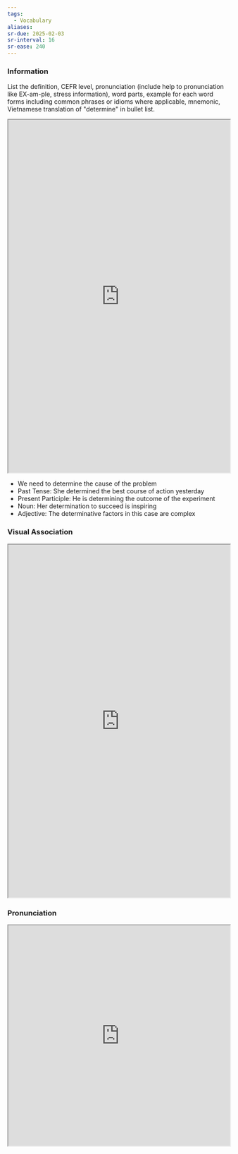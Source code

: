 ```yaml
---
tags:
  - Vocabulary
aliases:
sr-due: 2025-02-03
sr-interval: 16
sr-ease: 240
---
```

### Information

List the definition, CEFR level, pronunciation (include help to pronunciation like EX-am-ple, stress information), word parts, example for each word forms including common phrases or idioms where applicable, mnemonic, Vietnamese translation of "determine" in bullet list.

<iframe
    height="800"
    width="100%"
    style="padding: 0; margin: 0;"
    src="https://www.perplexity.ai">
</iframe>

- We need to determine the cause of the problem
- Past Tense: She determined the best course of action yesterday
- Present Participle: He is determining the outcome of the experiment
- Noun: Her determination to succeed is inspiring
- Adjective: The determinative factors in this case are complex

### Visual Association

<iframe
    height="800"
    width="100%"
    style="padding: 0; margin: 0;"
    src="https://www.google.com/search?tbm=isch&q=determine">
</iframe>

### Pronunciation

<iframe
    height="500"
    width="100%"
    style="padding: 0; margin: 0;"
    src="https://www.google.com/search?q=how+to+pronounce+determine&hl=en">
</iframe>